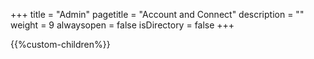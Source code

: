 +++
title = "Admin"
pagetitle = "Account and Connect"
description = ""
weight = 9
alwaysopen = false
isDirectory = false
+++

{{%custom-children%}}

